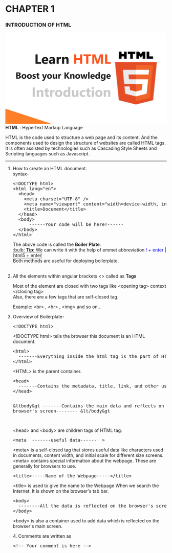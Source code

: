 # CHAPTER 1

### INTRODUCTION OF HTML

![Banner](https://github.com/Ninja-Vikash/Assets/blob/main/HTML%20Assets/HTML%20introduction.png)
<b>HTML</b> : Hypertext Markup Language<br>

<p>HTML is the code used to structure a web page and its content. And the components used to design the structure of websites are called HTML tags. It is often assisted by technologies such as Cascading Style Sheets and Scripting languages such as Javascript.</p>
<hr>

<ol>
<li>How to create an HTML document.</li>
 syntax-
<pre>
&lt!DOCTYPE html&gt
&lthtml lang="en"&gt
  &lthead&gt
    &ltmeta charset="UTF-8" /&gt
    &ltmeta name="viewport" content="width=device-width, initial-scale=1.0" /&gt
    &lttitle&gtDocument&lt/title&gt
  &lt/head&gt
  &ltbody&gt
      ------Your code will be here!------
  &lt/body&gt
&lt/html&gt
</pre>
<p>The above code is called the <b>Boiler Plate</b>. <br>
:bulb: <b>Tip:</b>  We can write it with the help of emmet abbreviation <font color="blue">! + enter</font> | <span style="border:1px solid grey; border-radius:2px">html5 + enter</span> <br>
Both methods are useful for deploying boilerplate.</p>
<br>
<li>All the elements within angular brackets <> called as <b>Tags</b></li>
<p>Most of the element are closed with two tags like &ltopening tag&gt context &lt/closing tag&gt <br>
Also, there are a few tags that are self-closed tag.</p>
<p>Example: &ltbr&gt , &lthr&gt , &ltimg&gt and so on..</p>
<li>Overview of Boilerplate-</li>
<pre>
&lt!DOCTYPE html&gt
</pre>
<p>&lt!DOCTYPE html&gt tells the browser this document is an HTML document.</p>

<pre>
&lthtml&gt
  -------Everything inside the html tag is the part of HTML--------
&lt/html&gt  
</pre>
<p>&ltHTML&gt is the parent container.</p>
<pre>
&lthead&gt
  -------Contains the metadata, title, link, and other useful tags which are not rendered on the browser's screen--------
&lt/head&gt

&ltbody&gt
-------Contains the main data and reflects on the browser's screen--------
&lt/body&gt

</pre>
<p>&lthead&gt and &ltbody&gt are children tags of HTML tag.</p>
<pre>
&ltmeta  -------useful data------  &gt
</pre>
<p>&ltmeta&gt is a self-closed tag that stores useful data like characters used in documents, content width, and initial scale for different size screens.<br>
&ltmeta&gt contains special information about the webpage. These are generally for browsers to use.</p>
<pre>
&lttitle&gt-----Name of the Webpage-----&lt/title&gt
</pre>
<p>&lttitle&gt is used to give the name to the Webpage When we search the Internet. It is shown on the browser's tab bar.</p>
<pre>
&ltbody&gt
  --------All the data is reflected on the browser's screen---------
&lt/body&gt
</pre>
<p>&ltbody&gt is also a container used to add data which is reflected on the browser's main screen. </p>
4. Comments are written as
<pre>
&lt!-- Your comment is here --&gt
</pre>
</ol>
